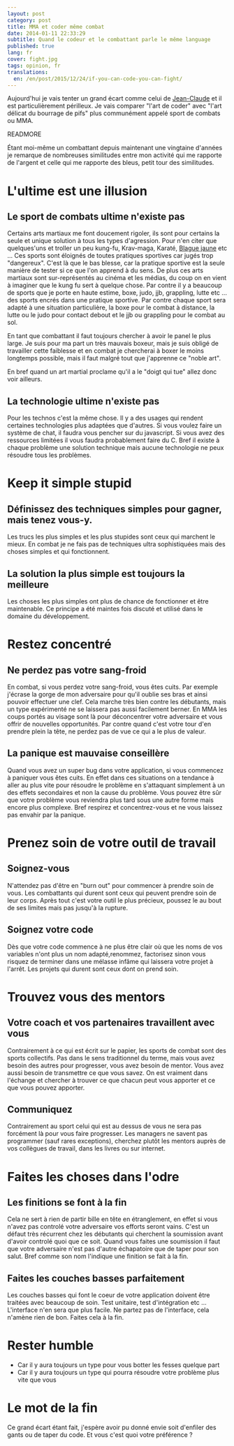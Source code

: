 ```yaml
---
layout: post
category: post
title: MMA et coder même combat
date: 2014-01-11 22:33:29
subtitle: Quand le codeur et le combattant parle le même language
published: true
lang: fr
cover: fight.jpg
tags: opinion, fr
translations: 
  en: /en/post/2015/12/24/if-you-can-code-you-can-fight/
---
```


Aujourd'hui je vais tenter un grand écart comme celui de [Jean-Claude](http://youtu.be/M7FIvfx5J10) et il est particulièrement périlleux.
Je vais comparer "l'art de coder" avec "l'art délicat du bourrage de pifs" plus communément appelé sport de combats ou MMA.

READMORE

Étant moi-même un combattant depuis maintenant une vingtaine d'années je remarque de nombreuses similitudes entre mon activité qui me rapporte de l'argent et celle qui me rapporte des bleus, petit tour des similitudes.

# L'ultime est une illusion
## Le sport de combats ultime n'existe pas
Certains arts martiaux me font doucement rigoler, ils sont pour certains la seule et unique solution à tous les types d'agression.
Pour n'en citer que quelques'uns et troller un peu kung-fu, Krav-maga, Karaté, [Blague jaune](http://youtu.be/WhnvETs4F6Q) etc ...
Ces sports sont éloignés de toutes pratiques sportives car jugés trop "dangereux".
C'est là que le bas blesse, car la pratique sportive est la seule manière de tester si ce que l'on apprend à du sens.
De plus ces arts martiaux sont sur-représentés au cinéma et les médias, du coup on en vient à imaginer que le kung fu sert à quelque chose.
Par contre il y a beaucoup de sports que je porte en haute estime, boxe, judo, jjb, grappling, lutte etc ... des sports encrés dans une pratique sportive.
Par contre chaque sport sera adapté à une situation particulière, la boxe pour le combat à distance, la lutte ou le judo pour contact debout et le jjb ou grappling pour le combat au sol.

En tant que combattant il faut toujours chercher à avoir le panel le plus large.
Je suis pour ma part un très mauvais boxeur, mais je suis obligé de travailler cette faiblesse et en combat je chercherai à boxer le moins longtemps possible, mais il faut malgré tout que j'apprenne ce "noble art".

En bref quand un art martial proclame qu'il a le "doigt qui tue" allez donc voir ailleurs.

## La technologie ultime n'existe pas
Pour les technos c'est la même chose. Il y a des usages qui rendent certaines technologies plus adaptées que d'autres.
Si vous voulez faire un système de chat, il faudra vous pencher sur du javascript.
Si vous avez des ressources limitées il vous faudra probablement faire du C.
Bref il existe à chaque problème une solution technique mais aucune technologie ne peux résoudre tous les problèmes.

# Keep it simple stupid
## Définissez des techniques simples pour gagner, mais tenez vous-y.
Les trucs les plus simples et les plus stupides sont ceux qui marchent le mieux.
En combat je ne fais pas de techniques ultra sophistiquées mais des choses simples et qui fonctionnent.

## La solution la plus simple est toujours la meilleure
Les choses les plus simples ont plus de chance de fonctionner et être maintenable.
Ce principe a été maintes fois discuté et utilisé dans le domaine du développement.

# Restez concentré
## Ne perdez pas votre sang-froid
En combat, si vous perdez votre sang-froid, vous êtes cuits.
Par exemple j'écrase la gorge de mon adversaire pour qu'il oublie ses bras et ainsi pouvoir effectuer une clef.
Cela marche très bien contre les débutants, mais un type expérimenté ne se laissera pas aussi facilement berner.
En MMA les coups portés au visage sont là pour déconcentrer votre adversaire et vous offrir de nouvelles opportunités.
Par contre quand c'est votre tour d'en prendre plein la tête, ne perdez pas de vue ce qui a le plus de valeur.

## La panique est mauvaise conseillère
Quand vous avez un super bug dans votre application, si vous commencez à paniquer vous êtes cuits.
En effet dans ces situations on a tendance à aller au plus vite pour résoudre le problème en s'attaquant simplement à un des effets secondaires et non la cause du problème.
Vous pouvez être sûr que votre problème vous reviendra plus tard sous une autre forme mais encore plus complexe.
Bref respirez et concentrez-vous et ne vous laissez pas envahir par la panique.

# Prenez soin de votre outil de travail
## Soignez-vous
N'attendez pas d'être en "burn out" pour commencer à prendre soin de vous.
Les combattants qui durent sont ceux qui peuvent prendre soin de leur corps.
Après tout c'est votre outil le plus précieux, poussez le au bout de ses limites mais pas jusqu'à la rupture.

## Soignez votre code
Dès que votre code commence à ne plus être clair où que les noms de vos variables n'ont plus un nom adapté,renommez, factorisez sinon vous risquez de terminer dans une mélasse infâme qui laissera votre projet à l'arrêt.
Les projets qui durent sont ceux dont on prend soin.

# Trouvez vous des mentors
## Votre coach et vos partenaires travaillent avec vous
Contrairement à ce qui est écrit sur le papier, les sports de combat sont des sports collectifs.
Pas dans le sens traditionnel du terme, mais vous avez besoin des autres pour progresser, vous avez besoin de mentor.
Vous avez aussi besoin de transmettre ce que vous savez.
On est vraiment dans l'échange et chercher à trouver ce que chacun peut vous apporter et ce que vous pouvez apporter.

## Communiquez
Contrairement au sport celui qui est au dessus de vous ne sera pas forcément là pour vous faire progresser.
Les managers ne savent pas programmer (sauf rares exceptions), cherchez plutôt les mentors auprès de vos collègues de travail, dans les livres ou sur internet.

# Faites les choses dans l'odre
## Les finitions se font à la fin
Cela ne sert à rien de partir bille en tête en étranglement, en effet si vous n'avez pas controlé votre adversaire vos efforts seront vains.
C'est un défaut très récurrent chez les débutants qui cherchent la soumission avant d'avoir controlé quoi que ce soit.
Quand vous faites une soumission il faut que votre adversaire n'est pas d'autre échapatoire que de taper pour son salut.
Bref comme son nom l'indique une finition se fait à la fin.

## Faites les couches basses parfaitement
Les couches basses qui font le coeur de votre application doivent être traitées avec beaucoup de soin.
Test unitaire, test d'intégration etc ... L'interface n'en sera que plus facile.
Ne partez pas de l'interface, cela n'amène rien de bon. Faites cela à la fin.

# Rester humble
- Car il y aura toujours un type pour vous botter les fesses quelque part
- Car il y aura toujours un type qui pourra résoudre votre problème plus vite que vous

# Le mot de la fin
Ce grand écart étant fait, j'espère avoir pu donné envie soit d'enfiler des gants ou de taper du code.
Et vous c'est quoi votre préférence ?
